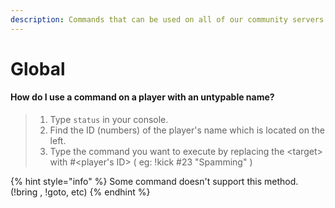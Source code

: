 ```yaml
---
description: Commands that can be used on all of our community servers.
---
```


# Global

#### How do I use a command on a player with an untypable name?

> 1. Type `status` in your console.
> 2. Find the ID \(numbers\) of the player's name which is located on the left.
> 3. Type the command you want to execute by replacing the &lt;target&gt; with  \#&lt;player's ID&gt; \( eg: !kick \#23 "Spamming" \)

{% hint style="info" %}
Some command doesn't support this method. \(!bring , !goto, etc\)
{% endhint %}

